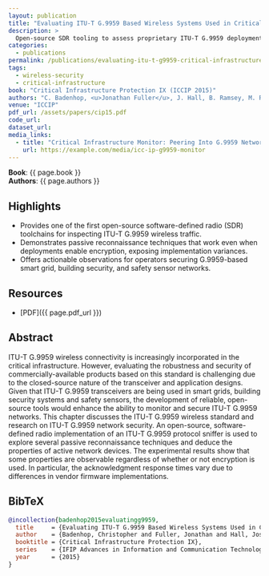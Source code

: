 ```yaml
---
layout: publication
title: "Evaluating ITU-T G.9959 Based Wireless Systems Used in Critical Infrastructure Assets"
description: >
  Open-source SDR tooling to assess proprietary ITU-T G.9959 deployments within smart grids, building security, and safety sensors.
categories:
  - publications
permalink: /publications/evaluating-itu-t-g9959-critical-infrastructure/
tags:
  - wireless-security
  - critical-infrastructure
book: "Critical Infrastructure Protection IX (ICCIP 2015)"
authors: "C. Badenhop, <u>Jonathan Fuller</u>, J. Hall, B. Ramsey, M. Rice"
venue: "ICCIP"
pdf_url: /assets/papers/cip15.pdf
code_url: 
dataset_url: 
media_links:
  - title: "Critical Infrastructure Monitor: Peering Into G.9959 Networks"
    url: https://example.com/media/icc-ip-g9959-monitor
---
```


**Book**: {{ page.book }}  
**Authors**: {{ page.authors }}

## Highlights

- Provides one of the first open-source software-defined radio (SDR) toolchains for inspecting ITU-T G.9959 wireless traffic.
- Demonstrates passive reconnaissance techniques that work even when deployments enable encryption, exposing implementation variances.
- Offers actionable observations for operators securing G.9959-based smart grid, building security, and safety sensor networks.

## Resources

- [PDF]({{ page.pdf_url }})  


## Abstract

ITU-T G.9959 wireless connectivity is increasingly incorporated in the critical infrastructure. However, evaluating the robustness and security of commercially-available products based on this standard is challenging due to the closed-source nature of the transceiver and application designs. Given that ITU-T G.9959 transceivers are being used in smart grids, building security systems and safety sensors, the development of reliable, open-source tools would enhance the ability to monitor and secure ITU-T G.9959 networks. This chapter discusses the ITU-T G.9959 wireless standard and research on ITU-T G.9959 network security. An open-source, software-defined radio implementation of an ITU-T G.9959 protocol sniffer is used to explore several passive reconnaissance techniques and deduce the properties of active network devices. The experimental results show that some properties are observable regardless of whether or not encryption is used. In particular, the acknowledgment response times vary due to differences in vendor firmware implementations.


## BibTeX

```bibtex
@incollection{badenhop2015evaluatingg9959,
  title     = {Evaluating ITU-T G.9959 Based Wireless Systems Used in Critical Infrastructure Assets},
  author    = {Badenhop, Christopher and Fuller, Jonathan and Hall, Joseph and Ramsey, Benjamin and Rice, Mason},
  booktitle = {Critical Infrastructure Protection IX},
  series    = {IFIP Advances in Information and Communication Technology},
  year      = {2015}
}
```
